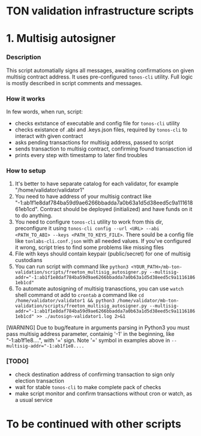 # TON validation infrastructure scripts


# 1. Multisig autosigner

### Description 
This script automatially signs all messages, awaiting confirmations on given multisig contract address.
It uses pre-configured ```tonos-cli``` utility. Full logic is mostly described in script comments and messages.

### How it works

In few words, when run, script:

- checks extstance of executable and config file for ```tonos-cli``` utility
- checks existance of .abi and .keys.json files, required by ```tonos-cli``` to interact with given contract
- asks pending transactions for multisig address, passed to script
- sends transaction to multisig contract, confirming found transasction id
- prints every step with timestamp to later find troubles

### How to setup

1. It's better to have separate catalog for each validator, for example "/home/validator/validator1"
2. You need to have address of your multisig contract like "-1:ab1f1e8daf784ba59d9ae6266bbadda7a0b63a1d5d38eed5c9a11161861eb1cd". Contract should be deployed (initialized) and have funds on it to do anything.
3. You need to configure ```tonos-cli``` utility to work from this dir, preconfigure it using ```tonos-cli config --url <URL> --abi <PATH_TO_ABI> --keys <PATH_TO_KEYS_FILE>```. There sould be a config file like ```tonlabs-cli.conf.json``` with all needed values. If you've configured it wrong, script tries to find some problems like missing files
4. File with keys should contain keypair (public/secret) for one of multisig custodians
5. You can run script with command like ```python3 <YOUR_PATH>/mb-ton-validation/scripts/freeton_multisig_autosigner.py --multisig-addr="-1:ab1f1e8daf784ba59d9ae6266bbadda7a0b63a1d5d38eed5c9a11161861eb1cd"```
6. To automate autosigning of multisig tranasctions, you can use ```watch``` shell command ot add to ```crontab``` a command like 
```cd /home/validator/validator1 && python3 /home/validator/mb-ton-validation/scripts/freeton_multisig_autosigner.py --multisig-addr="-1:ab1f1e8daf784ba59d9ae6266bbadda7a0b63a1d5d38eed5c9a11161861eb1cd" >> ./autosign-validator1.log 2>&1```

[WARNING] Due to bug/feature in arguments parsing in Python3 you must pass multisig address parameter, containig '-1' in the beginning, like "-1:ab1f1e8....", with '=' sign. Note '=' symbol in examples above in ```--multisig-addr="-1:ab1f1e8....```

### [TODO] 
- check destination address of confirming transaction to sign only election transaction
- wait for stable ```tonos-cli``` to make complete pack of checks
- make script monitor and confirm transactions without cron or watch, as a usual service



# To be continued with other scripts
